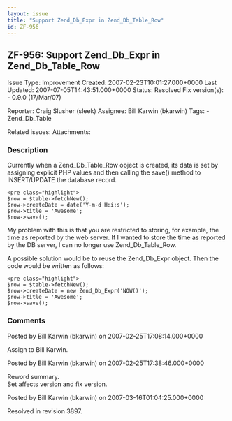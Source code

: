 ```yaml
---
layout: issue
title: "Support Zend_Db_Expr in Zend_Db_Table_Row"
id: ZF-956
---
```


ZF-956: Support Zend\_Db\_Expr in Zend\_Db\_Table\_Row
------------------------------------------------------

 Issue Type: Improvement Created: 2007-02-23T10:01:27.000+0000 Last Updated: 2007-07-05T14:43:51.000+0000 Status: Resolved Fix version(s): - 0.9.0 (17/Mar/07)
 
 Reporter:  Craig Slusher (sleek)  Assignee:  Bill Karwin (bkarwin)  Tags: - Zend\_Db\_Table
 
 Related issues: 
 Attachments: 
### Description

Currently when a Zend\_Db\_Table\_Row object is created, its data is set by assigning explicit PHP values and then calling the save() method to INSERT/UPDATE the database record.

 
    <pre class="highlight">
    $row = $table->fetchNew();
    $row->createDate = date('Y-m-d H:i:s');
    $row->title = 'Awesome';
    $row->save();


My problem with this is that you are restricted to storing, for example, the time as reported by the web server. If I wanted to store the time as reported by the DB server, I can no longer use Zend\_Db\_Table\_Row.

A possible solution would be to reuse the Zend\_Db\_Expr object. Then the code would be written as follows:

 
    <pre class="highlight">
    $row = $table->fetchNew();
    $row->createDate = new Zend_Db_Expr('NOW()');
    $row->title = 'Awesome';
    $row->save();


 

 

### Comments

Posted by Bill Karwin (bkarwin) on 2007-02-25T17:08:14.000+0000

Assign to Bill Karwin.

 

 

Posted by Bill Karwin (bkarwin) on 2007-02-25T17:38:46.000+0000

Reword summary.  
 Set affects version and fix version.

 

 

Posted by Bill Karwin (bkarwin) on 2007-03-16T01:04:25.000+0000

Resolved in revision 3897.

 

 